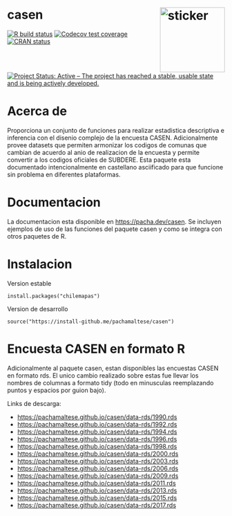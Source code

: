# casen <img src="https://pachamaltese.github.io/casen/hexicon.svg" width=150 align="right" alt="sticker"/>

<!-- badges: start -->
[![R build status](https://github.com/pachamaltese/casen/workflows/R-CMD-check/badge.svg)](https://github.com/pachamaltese/casen/actions?workflow=R-CMD-check)
[![Codecov test coverage](https://codecov.io/gh/pachamaltese/casen/branch/master/graph/badge.svg)](https://codecov.io/gh/pachamaltese/casen?branch=master)
[![CRAN
status](https://www.r-pkg.org/badges/version/gravity)](https://cran.r-project.org/package=gravity)
[![Project Status: Active – The project has reached a stable, usable state and is being actively developed.](https://www.repostatus.org/badges/latest/active.svg)](https://www.repostatus.org/#active)
<!-- badges: end -->

# Acerca de

Proporciona un conjunto de funciones para realizar estadistica 
descriptiva e inferencia con el disenio complejo de la encuesta CASEN.
Adicionalmente provee datasets que permiten armonizar los codigos de comunas
que cambian de acuerdo al anio de realizacion de la encuesta y permite convertir
a los codigos oficiales de SUBDERE. Esta paquete esta documentado intencionalmente
en castellano asciificado para que funcione sin problema en diferentes plataformas.

# Documentacion

La documentacion esta disponible en https://pacha.dev/casen. Se incluyen ejemplos
de uso de las funciones del paquete casen y como se integra con otros paquetes de R.

# Instalacion

Version estable
```
install.packages("chilemapas")
```

Version de desarrollo
```
source("https://install-github.me/pachamaltese/casen")
```

# Encuesta CASEN en formato R

Adicionalmente al paquete casen, estan disponibles las encuestas CASEN en formato
rds. El unico cambio realizado sobre estas fue llevar los nombres de columnas
a formato tidy (todo en minusculas reemplazando puntos y espacios por guion bajo).

Links de descarga:

* https://pachamaltese.github.io/casen/data-rds/1990.rds
* https://pachamaltese.github.io/casen/data-rds/1992.rds
* https://pachamaltese.github.io/casen/data-rds/1994.rds
* https://pachamaltese.github.io/casen/data-rds/1996.rds
* https://pachamaltese.github.io/casen/data-rds/1998.rds
* https://pachamaltese.github.io/casen/data-rds/2000.rds
* https://pachamaltese.github.io/casen/data-rds/2003.rds
* https://pachamaltese.github.io/casen/data-rds/2006.rds
* https://pachamaltese.github.io/casen/data-rds/2009.rds
* https://pachamaltese.github.io/casen/data-rds/2011.rds
* https://pachamaltese.github.io/casen/data-rds/2013.rds
* https://pachamaltese.github.io/casen/data-rds/2015.rds
* https://pachamaltese.github.io/casen/data-rds/2017.rds
